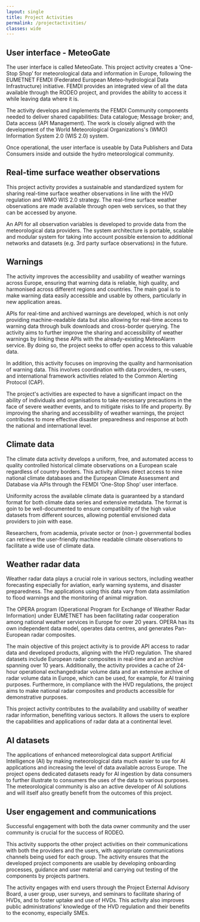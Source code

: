 ```yaml
---
layout: single
title: Project Activities
permalink: /projectactivities/
classes: wide
---
```




## User interface - MeteoGate

The user interface is called MeteoGate. This project activity creates a ‘One-Stop Shop’ for meteorological data and information in Europe,
following the EUMETNET FEMDI (Federated European Meteo-hydrological Data Infrastructure) initiative. FEMDI provides
an integrated view of all the data available through the RODEO project, and provides the ability to access it 
while leaving data where it is. 

The activity develops and implements the FEMDI Community components needed to deliver shared capabilities: Data
catalogue; Message broker; and, Data access (API Management). The work is closely aligned with the development of
the World Meteorological Organizations's (WMO) Information System 2.0 (WIS 2.0) system. 

Once operational, the user interface is useable by Data Publishers and Data Consumers inside and outside the hydro
meteorological community.


## Real-time surface weather observations

This project activity provides a sustainable and standardized system for sharing real-time surface weather
observations in line with the HVD regulation and WMO WIS 2.0 strategy. The real-time surface weather observations
are made available through open web services, so that they can be accessed by anyone. 

An API for all observation variables is developed to provide data from the meteorological data providers. The
system architecture is portable, scalable and modular system for taking into account possible extension to
additional networks and datasets (e.g. 3rd party surface observations) in the future.

## Warnings

The activity improves the accessibility and usability of weather warnings across Europe, ensuring that warning data
is reliable, high quality, and harmonised across different regions and countries. The main goal is to make warning
data easily accessible and usable by others, particularly in new application areas.

APIs for real-time and archived warnings are developed, which is not only providing machine-readable data
but also allowing for real-time access to warning data through bulk downloads and cross-border querying. The
activity aims to further improve the sharing and accessibility of weather warnings by linking these APIs with the
already-existing MeteoAlarm service. By doing so, the project seeks to offer open access to this valuable data.

In addition, this activity focuses on improving the quality and harmonisation of warning data. This involves
coordination with data providers, re-users, and international framework activities related to the Common Alerting
Protocol (CAP).

The project's activities are expected to have a significant impact on the ability of individuals and organisations
to take necessary precautions in the face of severe weather events, and to mitigate risks to life and property. By
improving the sharing and accessibility of weather warnings, the project contributes to more effective disaster
preparedness and response at both the national and international level.

## Climate data

The climate data activity develops a uniform, free, and automated access to quality controlled historical climate
observations on a European scale regardless of country borders. This activity allows direct access to nine
national climate databases and the European Climate Assessment and Database via APIs through the FEMDI ‘One-Stop
Shop’ user interface. 

Uniformity across the available climate data is guaranteed by a standard format for both climate data series and
extensive metadata. The format is goin to be well-documented to ensure compatibility of the high value datasets
from different sources, allowing potential envisioned data providers to join with ease. 

Researchers, from academia, private sector or (non-) governmental bodies can retrieve the user-friendly machine
readable climate observations to facilitate a wide use of climate data. 

## Weather radar data

Weather radar data plays a crucial role in various sectors, including weather forecasting especially for aviation,
early warning systems, and disaster preparedness. The applications using this data vary from data assimilation to
flood warnings and the monitoring of animal migration.

The OPERA program (Operational Program for Exchange of Weather Radar Information) under EUMETNET has been
facilitating radar cooperation among national weather services in Europe for over 20 years. OPERA has its own
independent data model, operates data centres, and generates Pan-European radar composites.

The main objective of this project activity is to provide API access to radar data and developed products, aligning
with the HVD regulation. The shared datasets include European radar composites in
real-time and an archive spanning over 10 years. Additionally, the activity provides a cache of 24-hour operational
exchangedradar volume data and an extensive archive of radar volume data in Europe, which can be used, for example,
for AI training purposes. Furthermore, in compliance with the HVD regulations, the project aims to make national
radar composites and products accessible for demonstrative purposes. 

This project activity contributes to the availability and usability of weather radar information, benefiting
various sectors. It allows the users to explore the capabilities and applications of radar data at a continental
level.


## AI datasets

The applications of enhanced meteorological data support Artificial Intelligence (AI) by making meteorological data
much easier to use for AI applications and increasing the level of data available across Europe. The project opens
dedicated datasets ready for AI ingestion by data consumers to further illustrate to consumers the uses of the data
to various purposes. The meteorological community is also an active developer of AI solutions and will itself
also greatly benefit from the outcomes of this project.

## User engagement and communications

Successful engagement with both the data owner community and the user community is crucial for the success of RODEO. 

This activity supports the other project activities on their communications with both the providers and the users, with appropriate communications channels being used for each group. The activity ensures that the developed project components are usable by developing onboarding processes, guidance and user material and carrying out testing of the components by projects partners. 

The activity engages with end users through the Project External Advisory Board, a user group, user surveys, and seminars to facilitate sharing of HVDs, and to foster uptake and use of HVDs. This activity also improves public
administrations’ knowledge of the HVD regulation and their benefits to the economy, especially SMEs.
